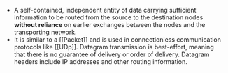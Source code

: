 - A self-contained, independent entity of data carrying sufficient information to be routed from the source to the destination nodes **without reliance** on earlier exchanges between the nodes and the transporting network.
- It is similar to a [[Packet]] and is used in connectionless communication protocols like [[UDp]]. Datagram transmission is best-effort, meaning that there is no guarantee of delivery or order of delivery. Datagram headers include IP addresses and other routing information.